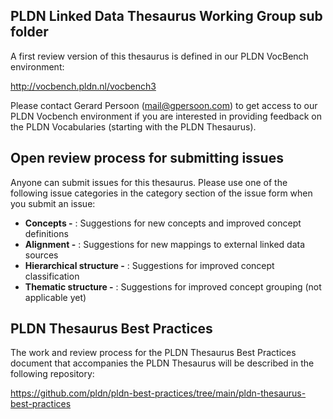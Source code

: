 <h2><strong>PLDN Linked Data Thesaurus Working Group sub folder</strong></h2>

A first review version of this thesaurus is defined in our PLDN VocBench environment:

http://vocbench.pldn.nl/vocbench3

Please contact Gerard Persoon (<mail@gpersoon.com>) to get access to our PLDN Vocbench environment if you are interested in providing feedback on the PLDN Vocabularies (starting with the PLDN Thesaurus).

<h2><strong>Open review process for submitting issues</strong></h2>

Anyone can submit issues for this thesaurus. Please use one of the following issue categories in the category section of the issue form when you submit an issue:<br>
- <strong>Concepts -</strong> : Suggestions for new concepts and improved concept definitions<br>
- <strong>Alignment -</strong> : Suggestions for new mappings to external linked data sources<br>
- <strong>Hierarchical structure -</strong> : Suggestions for improved concept classification<br>
- <strong>Thematic structure -</strong> : Suggestions for improved concept grouping (not applicable yet)<br>

<h2><strong>PLDN Thesaurus Best Practices</strong></h2>

The work and review process for the PLDN Thesaurus Best Practices document that accompanies the PLDN Thesaurus will be described in the following repository:

https://github.com/pldn/pldn-best-practices/tree/main/pldn-thesaurus-best-practices
